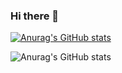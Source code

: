 ### Hi there 👋

<!--
**cresentboy/cresentboy** is a ✨ _special_ ✨ repository because its `README.md` (this file) appears on your GitHub profile.

Here are some ideas to get you started:

- 🔭 I’m currently working on ...
- 🌱 I’m currently learning ...
- 👯 I’m looking to collaborate on ...
- 🤔 I’m looking for help with ...
- 💬 Ask me about ...
- 📫 How to reach me: ...
- 😄 Pronouns: ...
- ⚡ Fun fact: ...
-->
[![Anurag's GitHub stats](https://github-readme-stats.vercel.app/api?username=cresentboy)](https://github.com/anuraghazra/github-readme-stats)

![Anurag's GitHub stats](https://github-readme-stats.vercel.app/api?username=cresentboy&show_icons=true&theme=radical)

<!--START_SECTION:waka-->
<!--END_SECTION:waka-->
